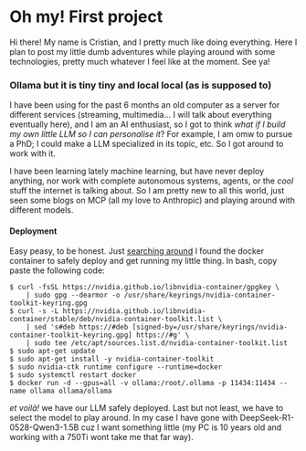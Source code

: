 # Oh my! First project
Hi there! My name is Cristian, and I pretty much like doing everything. Here I plan to post my little dumb adventures while playing around with some technologies, pretty much whatever I feel like at the moment. See ya!

### Ollama but it is tiny tiny and local local (as is supposed to)
I have been using for the past 6 months an old computer as a server for different services (streaming, multimedia... I will talk about everything eventually here), and I am an AI enthusiast, so I got to think _what if I build my own little LLM so I can personalise it_? For example, I am omw to pursue a PhD; I could make a LLM specialized in its topic, etc. So I got around to work with it.

I have been learning lately machine learning, but have never deploy anything, nor work with complete autonomous systems, agents, or the _cool_ stuff the internet is talking about. So I am pretty new to all this world, just seen some blogs on MCP (all my love to Anthropic) and playing around with different models. 

#### Deployment
Easy peasy, to be honest. Just [searching around](https://hub.docker.com/r/ollama/ollama) I found the docker container to safely deploy and get running my little thing. In bash, copy paste the following code:
```
$ curl -fsSL https://nvidia.github.io/libnvidia-container/gpgkey \
    | sudo gpg --dearmor -o /usr/share/keyrings/nvidia-container-toolkit-keyring.gpg
$ curl -s -L https://nvidia.github.io/libnvidia-container/stable/deb/nvidia-container-toolkit.list \
    | sed 's#deb https://#deb [signed-by=/usr/share/keyrings/nvidia-container-toolkit-keyring.gpg] https://#g' \
    | sudo tee /etc/apt/sources.list.d/nvidia-container-toolkit.list
$ sudo apt-get update
$ sudo apt-get install -y nvidia-container-toolkit
$ sudo nvidia-ctk runtime configure --runtime=docker
$ sudo systemctl restart docker
$ docker run -d --gpus=all -v ollama:/root/.ollama -p 11434:11434 --name ollama ollama/ollama
```
_et voilà!_ we have our LLM safely deployed. Last but not least, we have to select the model to play around. In my case I have gone with DeepSeek-R1-0528-Qwen3-1.5B cuz I want something little (my PC is 10 years old and working with a 750Ti wont take me that far way).
